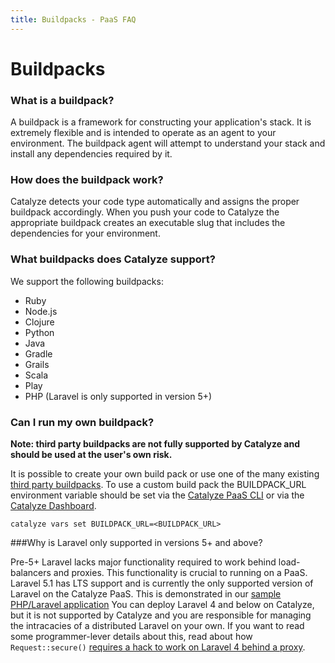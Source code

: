 ```yaml
---
title: Buildpacks - PaaS FAQ
---
```


# Buildpacks

### What is a buildpack?

A buildpack is a framework for constructing your application's stack. It is extremely flexible and is intended to operate as an agent to your environment. The buildpack agent will attempt to understand your stack and install any dependencies required by it.

### How does the buildpack work?

Catalyze detects your code type automatically and assigns the proper buildpack accordingly. When you push your code to Catalyze the appropriate buildpack creates an executable slug that includes the dependencies for your environment.

### What buildpacks does Catalyze support?

We support the following buildpacks:

- Ruby
- Node.js
- Clojure
- Python
- Java
- Gradle
- Grails
- Scala
- Play
- PHP (Laravel is only supported in version 5+)

### Can I run my own buildpack?

**Note: third party buildpacks are not fully supported by Catalyze and should be used at the user's own risk.**

It is possible to create your own build pack or use one of the many existing [third party buildpacks](https://devcenter.heroku.com/articles/third-party-buildpacks). To use a custom build pack the BUILDPACK_URL environment variable should be set via the [Catalyze PaaS CLI](https://resources.catalyze.io/paas/cli/sections/vars/) or via the [Catalyze Dashboard](https://resources.catalyze.io/paas/getting-started/deploying-your-first-app/environment-variables/).

```
catalyze vars set BUILDPACK_URL=<BUILDPACK_URL>
```

###Why is Laravel only supported in versions 5+ and above?

Pre-5+ Laravel lacks major functionality required to work behind load-balancers and proxies. This functionality is crucial to running on a PaaS. Laravel 5.1 has LTS support and is currently the only supported version of Laravel on the Catalyze PaaS. This is demonstrated in our [sample PHP/Laravel application](https://github.com/catalyzeio/php-example-app) You can deploy Laravel 4 and below on Catalyze, but it is not supported by Catalyze and you are responsible for managing the intracacies of a distributed Laravel on your own. If you want to read some programmer-lever details about this, read about how `Request::secure()` [requires a hack to work on Laravel 4 behind a proxy](http://laravel-tricks.com/tricks/fix-ssl-in-laravel-4-when-server-is-behind-a-load-balancer-or-a-reverse-proxy).
